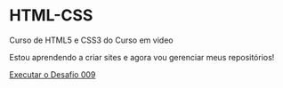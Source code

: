 # HTML-CSS
 Curso de HTML5 e CSS3 do Curso em video

Estou aprendendo a criar sites e agora vou gerenciar meus repositórios!

<a href="marcussoarescarioca.github.io/HTML-CSS/Desafios/DF009">Executar o Desafio 009</a>